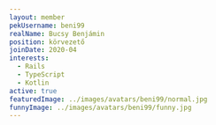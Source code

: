 ```yaml
---
layout: member
pekUsername: beni99
realName: Bucsy Benjámin
position: körvezető
joinDate: 2020-04
interests:
  - Rails
  - TypeScript
  - Kotlin
active: true
featuredImage: ../images/avatars/beni99/normal.jpg
funnyImage: ../images/avatars/beni99/funny.jpg
---
```

